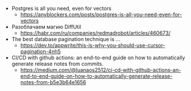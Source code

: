 - Postgres is all you need, even for vectors
  - https://anyblockers.com/posts/postgres-is-all-you-need-even-for-vectors
- Разоблачаем магию DiffUtil
  - https://habr.com/ru/companies/redmadrobot/articles/460673/
- The best database pagination technique is ...
  - https://dev.to/appwrite/this-is-why-you-should-use-cursor-pagination-4nh5
- CI/CD with github actions: an end-to-end guide on how to automatically generate release notes from commits.
  - https://medium.com/@luanaos2512/ci-cd-with-github-actions-an-end-to-end-guide-on-how-to-automatically-generate-release-notes-from-b5e3b64e1656
